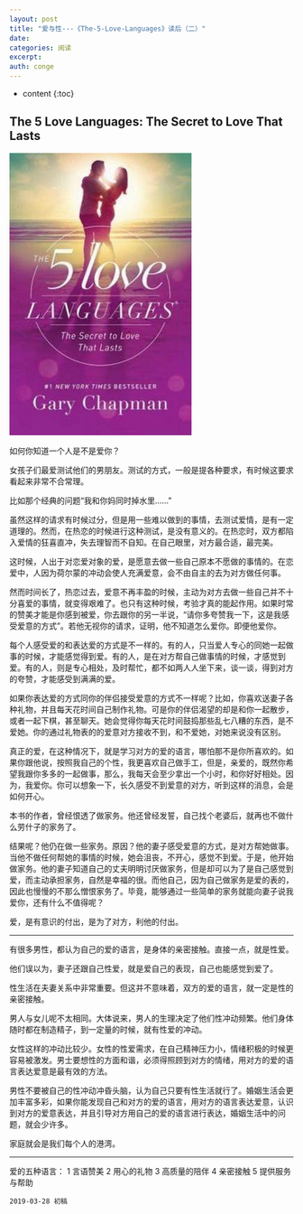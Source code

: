 ```yaml
---
layout: post
title: "爱与性---《The-5-Love-Languages》读后（二）"
date:
categories: 阅读
excerpt:
auth: conge
---
```

* content
{:toc}

## The 5 Love Languages: The Secret to Love That Lasts
![image.png](/assets/images/阅读/118382-575651393717c189.png)

如何你知道一个人是不是爱你？

女孩子们最爱测试他们的男朋友。测试的方式，一般是提各种要求，有时候这要求看起来非常不合常理。

比如那个经典的问题“我和你妈同时掉水里……”

虽然这样的请求有时候过分，但是用一些难以做到的事情，去测试爱情，是有一定道理的。然而，在热恋的时候进行这种测试，是没有意义的。在热恋时，双方都陷入爱情的狂喜直冲，失去理智而不自知。在自己眼里，对方最合适，最完美。

这时候，人出于对恋爱对象的爱，是愿意去做一些自己原本不愿做的事情的。在恋爱中，人因为荷尔蒙的冲动会使人充满爱意，会不由自主的去为对方做任何事。

然而时间长了，热恋过去，爱意不再丰盈的时候，主动为对方去做一些自己并不十分喜爱的事情，就变得艰难了。也只有这种时候，考验才真的能起作用。如果时常的赞美才能是你感到被爱，你去跟你的另一半说，“请你多夸赞我一下，这是我感受爱意的方式”。若他无视你的请求，证明，他不知道怎么爱你。即便他爱你。

每个人感受爱的和表达爱的方式是不一样的。有的人，只当爱人专心的同她一起做事的时候，才能感觉得到爱。有的人，是在对方帮自己做事情的时候，才感觉到爱。有的人，则是专心相处，及时帮忙，都不如两人人坐下来，谈一谈，得到对方的夸赞，才能感受到满满的爱。

如果你表达爱的方式同你的伴侣接受爱意的方式不一样呢？比如，你喜欢送妻子各种礼物，并且每天花时间自己制作礼物。可是你的伴侣渴望的却是和你一起散步，或者一起下棋，甚至聊天。她会觉得你每天花时间鼓捣那些乱七八糟的东西，是不爱她。你的通过礼物表的的爱意对方接收不到，和不爱她，对她来说没有区别。

真正的爱，在这种情况下，就是学习对方的爱的语言，哪怕那不是你所喜欢的。如果你跟他说，按照我自己的个性，我更喜欢自己做手工，但是，亲爱的，既然你希望我跟你多多的一起做事，那么，我每天会至少拿出一个小时，和你好好相处。因为，我爱你。你可以想象一下，长久感受不到爱意的对方，听到这样的消息，会是如何开心。

本书的作者，曾经恨透了做家务。他还曾经发誓，自己找个老婆后，就再也不做什么劳什子的家务了。

结果呢？他仍在做一些家务。原因？他的妻子感受爱意的方式，是对方帮她做事。当他不做任何帮她的事情的时候，她会沮丧，不开心，感觉不到爱。于是，他开始做家务。他的妻子知道自己的丈夫明明讨厌做家务，但是却可以为了是自己感觉到爱，而主动承担家务，自然是幸福的很。而他自己，因为自己做家务是爱的表的，因此也慢慢的不那么憎恨家务了。毕竟，能够通过一些简单的家务就能向妻子说我爱你，还有什么不值得呢？

爱，是有意识的付出，是为了对方，利他的付出。

-----

有很多男性，都认为自己的爱的语言，是身体的亲密接触。直接一点，就是性爱。

他们误以为，妻子还跟自己性爱，就是爱自己的表现，自己也能感觉到爱了。

性生活在夫妻关系中非常重要。但这并不意味着，双方的爱的语言，就一定是性的亲密接触。

男人与女儿呢不太相同。大体说来，男人的生理决定了他们性冲动频繁。他们身体随时都在制造精子，到一定量的时候，就有性爱的冲动。

女性这样的冲动比较少。女性的性爱需求，在自己精神压力小，情绪积极的时候更容易被激发。男士要想性的方面和谐，必须得照顾到对方的情绪，用对方的爱的语言表达爱意是最有效的方法。

男性不要被自己的性冲动冲昏头脑，认为自己只要有性生活就行了。婚姻生活会更加丰富多彩，如果你能发现自己和对方的爱的语言，用对方的语言表达爱意，认识到对方的爱意表达，并且引导对方用自己的爱的语言进行表达，婚姻生活中的问题，就会少许多。

家庭就会是我们每个人的港湾。

----

爱的五种语言：
1 言语赞美
2 用心的礼物
3 高质量的陪伴
4 亲密接触
5 提供服务与帮助

```
2019-03-28 初稿
```
